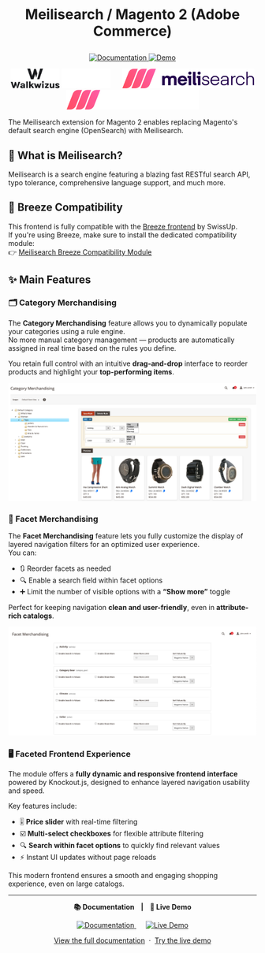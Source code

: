 # <p align="center">Meilisearch / Magento 2 (Adobe Commerce)</p>

<p align="center">
    <a href="https://walkwizus.github.io/magento2-module-meilisearch-docs/">
        <img src="https://img.shields.io/badge/docs-available-blue" alt="Documentation">
    </a>
    <a href="https://demo-meilisearch.walkwizus.com/">
        <img src="https://img.shields.io/badge/demo-live-brightgreen" alt="Demo">
    </a>
</p>

<p align="center">
    <img src="docs/assets/logo/walkwizus-logo-light.svg?sanitize=true#gh-light-mode-only" height="40">
    <img src="docs/assets/logo/walkwizus-logo-dark.svg?sanitize=true#gh-dark-mode-only" height="40">
    &nbsp;&nbsp;&nbsp;&nbsp;
    <img src="docs/assets/logo/meilisearch-logo-light.svg?sanitize=true#gh-light-mode-only" height="40">
    <img src="docs/assets/logo/meilisearch-logo-dark.svg?sanitize=true#gh-dark-mode-only" height="40">
</p>

The Meilisearch extension for Magento 2 enables replacing Magento's default search engine (OpenSearch) with Meilisearch.

## 🔎 What is Meilisearch?

Meilisearch is a search engine featuring a blazing fast RESTful search API, typo tolerance, comprehensive language support, and much more.

## 🧩 Breeze Compatibility

This frontend is fully compatible with the [Breeze frontend](https://breezefront.com/) by SwissUp.  
If you're using Breeze, make sure to install the dedicated compatibility module:  
👉 [Meilisearch Breeze Compatibility Module](https://github.com/walkwizus/magento2-meilisearch-breeze)

## ✨ Main Features

### 🗂️ Category Merchandising

The **Category Merchandising** feature allows you to dynamically populate your categories using a rule engine.  
No more manual category management — products are automatically assigned in real time based on the rules you define.

You retain full control with an intuitive **drag-and-drop** interface to reorder products and highlight your **top-performing items**.

<p align="center">
  <img src="docs/assets/merchandising/category-merchandising.png" alt="Facet Merchandising" width="800"/>
</p>

### 🧩 Facet Merchandising

The **Facet Merchandising** feature lets you fully customize the display of layered navigation filters for an optimized user experience.  
You can:

- 🔃 Reorder facets as needed
- 🔍 Enable a search field within facet options
- ➕ Limit the number of visible options with a **“Show more”** toggle

Perfect for keeping navigation **clean and user-friendly**, even in **attribute-rich catalogs**.

<p align="center">
  <img src="docs/assets/merchandising/facet-merchandising.png" alt="Facet Merchandising" width="800"/>
</p>

### 🖥️ Faceted Frontend Experience

The module offers a **fully dynamic and responsive frontend interface** powered by Knockout.js, designed to enhance layered navigation usability and speed.

Key features include:

- 🎚️ **Price slider** with real-time filtering
- ☑️ **Multi-select checkboxes** for flexible attribute filtering
- 🔍 **Search within facet options** to quickly find relevant values
- ⚡ Instant UI updates without page reloads

This modern frontend ensures a smooth and engaging shopping experience, even on large catalogs.

---

<p align="center">
    <b>📚 Documentation &nbsp;&nbsp; | &nbsp;&nbsp; 🚀 Live Demo</b>
</p>

<p align="center">
    <a href="https://walkwizus.github.io/magento2-module-meilisearch-docs/" target="_blank">
        <img src="https://img.shields.io/badge/documentation-available-blue?style=for-the-badge" alt="Documentation">
    </a>
    &nbsp;&nbsp;&nbsp;&nbsp;
    <a href="https://demo-meilisearch.walkwizus.com/" target="_blank">
        <img src="https://img.shields.io/badge/demo-live-brightgreen?style=for-the-badge" alt="Live Demo">
    </a>
</p>

<p align="center">
    <a href="https://walkwizus.github.io/magento2-module-meilisearch-docs/" target="_blank">View the full documentation</a> &nbsp;&middot;&nbsp; 
    <a href="https://demo-meilisearch.walkwizus.com/" target="_blank">Try the live demo</a>
</p>
